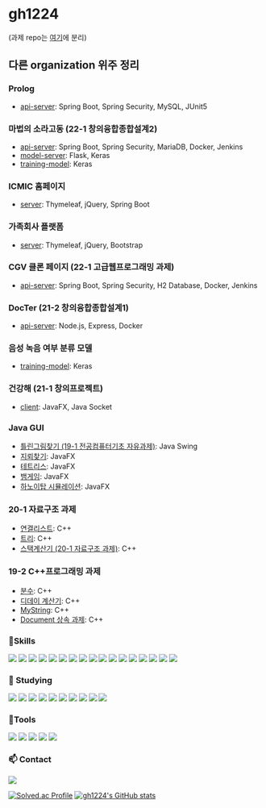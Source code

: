 # gh1224

<!--
**gh1224/gh1224** is a ✨ _special_ ✨ repository because its `README.md` (this file) appears on your GitHub profile.

Here are some ideas to get you started:

- 🔭 I’m currently working on ...
- 🌱 I’m currently learning ...
- 👯 I’m looking to collaborate on ...
- 🤔 I’m looking for help with ...
- 💬 Ask me about ...
- 📫 How to reach me: ...
- 😄 Pronouns: ...
- ⚡ Fun fact: ...

https://simpleicons.org/
-->
(과제 repo는 [여기](https://github.com/gh1224-assignment)에 분리)


## 다른 organization 위주 정리

### Prolog
- [api-server](https://github.com/gh1224/prolog): Spring Boot, Spring Security, MySQL, JUnit5

### 마법의 소라고동 (22-1 창의융합종합설계2)
- [api-server](https://github.com/kit-magic-conch/api-server): Spring Boot, Spring Security, MariaDB, Docker, Jenkins
- [model-server](https://github.com/kit-magic-conch/model-server): Flask, Keras
- [training-model](https://github.com/gh1224/speech-emotion-recognition): Keras

### ICMIC 홈페이지
- [server](https://github.com/gh1224/icmic): Thymeleaf, jQuery, Spring Boot

### 가족회사 플랫폼
- [server](https://github.com/kit-iacoop/iac-platform): Thymeleaf, jQuery, Bootstrap

### CGV 클론 페이지 (22-1 고급웹프로그래밍 과제)
- [api-server](https://github.com/spring-cgv/api-server): Spring Boot, Spring Security, H2 Database, Docker, Jenkins

### DocTer (21-2 창의융합종합설계1)
- [api-server](https://github.com/sig21summer/web-server): Node.js, Express, Docker

### 음성 녹음 여부 분류 모델
- [training-model](https://github.com/binAudioMeo/keras-CNN-MFCC): Keras

### 건강해 (21-1 창의프로젝트)
- [client](https://github.com/creative-project-21/network): JavaFX, Java Socket

### Java GUI
- [틀린그림찾기 (19-1 전공컴퓨터기초 자유과제)](https://github.com/gh1224-assignment/Hidden-Catch): Java Swing
- [지뢰찾기](https://github.com/gh1224/Minesweeper): JavaFX
- [테트리스](https://github.com/gh1224/Tetris): JavaFX
- [뱀게임](https://github.com/gh1224/SnakeGame): JavaFX
- [하노이탑 시뮬레이션](https://github.com/gh1224/Hanoi): JavaFX

### 20-1 자료구조 과제
- [연결리스트](): C++
- [트리](): C++
- [스택계산기 (20-1 자료구조 과제)](): C++

### 19-2 C++프로그래밍 과제
- [분수](): C++
- [디데이 계산기](): C++
- [MyString](): C++
- [Document 상속 과제](): C++


<!--
동적배열
스택
하노이탑
-->



###  :muscle:Skills

<p>
<img src="https://img.shields.io/badge/C-A8B9CC?logo=C&logoColor=white&style=flat" />
<img src="https://img.shields.io/badge/C++-00599C?logo=C%2B%2B&logoColor=white&style=flat" />
<img src="https://img.shields.io/badge/JAVA-007396?logo=JAVA&logoColor=white&style=flat" />
<img src="https://img.shields.io/badge/HTML5-E34F26?logo=HTML5&logoColor=white&style=flat" />
<img src="https://img.shields.io/badge/CSS3-1572B6?logo=CSS3&logoColor=white&style=flat" />
<img src="https://img.shields.io/badge/JavaScript-F7DF1E?logo=JavaScript&logoColor=white&style=flat" />
<img src="https://img.shields.io/badge/Thymeleaf-005F0F?logo=Thymeleaf&logoColor=white&style=flat" />
<img src="https://img.shields.io/badge/MySQL-4479A1?logo=MySQL&logoColor=white&style=flat" />
<img src="https://img.shields.io/badge/MariaDB-003545?logo=MariaDB&logoColor=white&style=flat" />
<img src="https://img.shields.io/badge/python-3776AB?logo=python&logoColor=white&style=flat" />
<img src="https://img.shields.io/badge/Jupyter-F37626?logo=Jupyter&logoColor=white&style=flat" />
<img src="https://img.shields.io/badge/Node.js-339933?logo=Node.js&logoColor=white&style=flat" />
<img src="https://img.shields.io/badge/Keras-D00000?logo=Keras&logoColor=white&style=flat" />
<img src="https://img.shields.io/badge/Bootstrap-7952B3?logo=Bootstrap&logoColor=white&style=flat" />
<img src="https://img.shields.io/badge/Spring-6DB33F?logo=Spring&logoColor=white&style=flat" />
<img src="https://img.shields.io/badge/Spring Boot-6DB33F?logo=Spring Boot&logoColor=white&style=flat" />
<img src="https://img.shields.io/badge/Spring Security-6DB33F?logo=Spring Security&logoColor=white&style=flat" />
</p>


### :seedling: Studying

<p>
<img src="https://img.shields.io/badge/jQuery-0769AD?logo=jQuery&logoColor=white&style=flat" />
<img src="https://img.shields.io/badge/Gradle-02303A?logo=Gradle&logoColor=white&style=flat" />
<img src="https://img.shields.io/badge/JUnit5-25A162?logo=JUnit5&logoColor=white&style=flat" />
<img src="https://img.shields.io/badge/MongoDB-47A248?logo=MongoDB&logoColor=white&style=flat" />
<img src="https://img.shields.io/badge/Android-3DDC84?logo=Android&logoColor=white&style=flat" />
<img src="https://img.shields.io/badge/OpenCV-5C3EE8?logo=OpenCV&logoColor=white&style=flat" />
<img src="https://img.shields.io/badge/Flask-000000?logo=Flask&logoColor=white&style=flat" />
<img src="https://img.shields.io/badge/Django-092E20?logo=Django&logoColor=white&style=flat" />
<img src="https://img.shields.io/badge/Docker-2496ED?logo=Docker&logoColor=white&style=flat" />
<img src="https://img.shields.io/badge/React-61DAFB?logo=React&logoColor=white&style=flat" />

<!-- 리액트 네이티브 -->
<!-- 젠킨스 -->
</p>


###  :hammer:Tools

<p>
<img src="https://img.shields.io/badge/Git-F05032?logo=Git&logoColor=white&style=flat" />
<img src="https://img.shields.io/badge/GitHub-181717?logo=GitHub&logoColor=white&style=flat" />
<img src="https://img.shields.io/badge/Notion-000000?logo=Notion&logoColor=white&style=flat" />
<img src="https://img.shields.io/badge/Slack-4A154B?logo=Slack&logoColor=white&style=flat" />  
<img src="https://img.shields.io/badge/Figma-F24E1E?logo=Figma&logoColor=white&style=flat" />
</p>


###  :mailbox: Contact

<p>
<a href="https://mail.google.com/mail/?view=cm&amp;fs=1&amp;to=rlarkgus1224@gmail.com" target="_blank"><img src="https://img.shields.io/badge/Gmail-EA4335?logo=Gmail&logoColor=white&style=flat" ></a>
</p>


[![Solved.ac Profile](http://mazassumnida.wtf/api/v2/generate_badge?boj=kgh1224)](https://solved.ac/kgh1224/)
[![gh1224's GitHub stats](https://github-readme-stats.vercel.app/api?username=gh1224)](https://github.com/anuraghazra/github-readme-stats)
